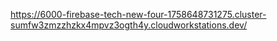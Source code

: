 https://6000-firebase-tech-new-four-1758648731275.cluster-sumfw3zmzzhzkx4mpvz3ogth4y.cloudworkstations.dev/
